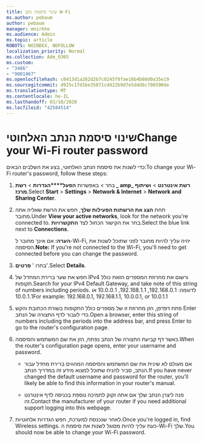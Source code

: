 ```yaml
---
title: שינוי סיסמת נתב W-Fi
ms.author: pebaum
author: pebaum
manager: mnirkhe
ms.audience: Admin
ms.topic: article
ROBOTS: NOINDEX, NOFOLLOW
localization_priority: Normal
ms.collection: Adm_O365
ms.custom:
- "3486"
- "9001467"
ms.openlocfilehash: c0413d1a262d2b7c0245f0fae16b4b60d0a35e19
ms.sourcegitcommit: d925c1fd1be35071cd422b9d7e5ddd6c700590de
ms.translationtype: MT
ms.contentlocale: he-IL
ms.lasthandoff: 03/10/2020
ms.locfileid: "42584514"
---
```

# <a name="change-your-wi-fi-router-password"></a><span data-ttu-id="a2d3a-102">שינוי סיסמת הנתב האלחוטי</span><span class="sxs-lookup"><span data-stu-id="a2d3a-102">Change your Wi-Fi router password</span></span>

<span data-ttu-id="a2d3a-103">כדי לשנות את סיסמת הנתב האלחוטי, בצע את השלבים הבאים:</span><span class="sxs-lookup"><span data-stu-id="a2d3a-103">To change your Wi-Fi router's password, follow these steps:</span></span>

1. <span data-ttu-id="a2d3a-104">בחר > באפשרות **הפעל\*\*\*\*הגדרות** > **רשת _ amp_ רשת אינטרנט** > **ושיתוף מרכז**.</span><span class="sxs-lookup"><span data-stu-id="a2d3a-104">Select **Start** > **Settings** > **Network & Internet** > **Network and Sharing Center**.</span></span>

2. <span data-ttu-id="a2d3a-105">תחת **הצג את הרשתות הפעילות שלך**, חפש את הרשת שאליה אתה מחובר.</span><span class="sxs-lookup"><span data-stu-id="a2d3a-105">Under **View your active networks**, look for the network you're connected to.</span></span> <span data-ttu-id="a2d3a-106">בחר את הקישור הכחול לצד **התקשרויות**.</span><span class="sxs-lookup"><span data-stu-id="a2d3a-106">Select the blue link next to **Connections**.</span></span><br>

   <span data-ttu-id="a2d3a-107">**הערה:** אם אינך מחובר ל-Wi-Fi, יהיה עליך להיות מחובר לפני שתוכל לשנות את הסיסמה.</span><span class="sxs-lookup"><span data-stu-id="a2d3a-107">**Note:** If you're not connected to the Wi-Fi, you'll need to get connected before you can change the password.</span></span>

3. <span data-ttu-id="a2d3a-108">בחרו ' **פרטים**'.</span><span class="sxs-lookup"><span data-stu-id="a2d3a-108">Select **Details**.</span></span>

4. <span data-ttu-id="a2d3a-109">חפש את שער ברירת המחדל של IPv4 ורשום את מחרוזת המספרים הזאת כולל תקופות.</span><span class="sxs-lookup"><span data-stu-id="a2d3a-109">Search for your IPv4 Default Gateway, and take note of this string of numbers including periods.</span></span> <span data-ttu-id="a2d3a-110">לדוגמה: 192.168.0.1, 192.168.1.1, 10.0.0.1 או 10.0.1.1</span><span class="sxs-lookup"><span data-stu-id="a2d3a-110">For example: 192.168.0.1, 192.168.1.1, 10.0.0.1, or 10.0.1.1</span></span>

5. <span data-ttu-id="a2d3a-111">פתח דפדפן, הזן מחרוזת זו של מספרים כולל התקופות בשורת הכתובת והקש Enter כדי לעבור לדף התצורה של הנתב.</span><span class="sxs-lookup"><span data-stu-id="a2d3a-111">Open a browser, enter this string of numbers including the periods into the address bar, and press Enter to go to the router's configuration page.</span></span>

6. <span data-ttu-id="a2d3a-112">כאשר דף קביעת התצורה של הנתב נפתח, הזן את שם המשתמש והסיסמה.</span><span class="sxs-lookup"><span data-stu-id="a2d3a-112">When the router's configuration page opens, enter your username and password.</span></span><br>
   - <span data-ttu-id="a2d3a-113">אם מעולם לא שינית את שם המשתמש והסיסמה המהווים ברירת מחדל עבור הנתב, סביר להניח שתוכל למצוא מידע זה במדריך הנתב.</span><span class="sxs-lookup"><span data-stu-id="a2d3a-113">If you have never changed the default username and password for the router, you'll likely be able to find this information in your router's manual.</span></span>

   - <span data-ttu-id="a2d3a-114">פנה ליצרן הנתב שלך אם אתה זקוק לתמיכה נוספת בכניסה לדף אינטרנט זה.</span><span class="sxs-lookup"><span data-stu-id="a2d3a-114">Contact the manufacturer of your router if you need additional support logging into this webpage.</span></span>

7. <span data-ttu-id="a2d3a-115">לאחר שנכנסת למערכת, חפש הגדרות אלחוטיות.</span><span class="sxs-lookup"><span data-stu-id="a2d3a-115">Once you're logged in, find Wireless settings.</span></span> <span data-ttu-id="a2d3a-116">כעת עליך להיות מסוגל לשנות את סיסמת ה-Wi-Fi שלך.</span><span class="sxs-lookup"><span data-stu-id="a2d3a-116">You should now be able to change your Wi-Fi password.</span></span>
